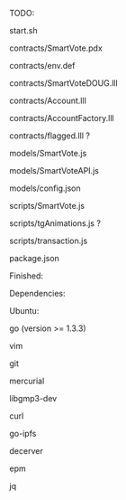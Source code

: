 TODO: 

  start.sh
  
  contracts/SmartVote.pdx 
  
  contracts/env.def 
  
  contracts/SmartVoteDOUG.lll 
  
  contracts/Account.lll 
  
  contracts/AccountFactory.lll 
  
  contracts/flagged.lll ? 
  
  models/SmartVote.js
  
  models/SmartVoteAPI.js
  
  models/config.json
  
  scripts/SmartVote.js
  
  scripts/tgAnimations.js ?
  
  scripts/transaction.js
  
  package.json

Finished:

Dependencies:

Ubuntu:

  go (version >= 1.3.3)
  
  vim
  
  git
  
  mercurial
  
  libgmp3-dev
  
  curl
  
  go-ipfs
  
  decerver
  
  epm
  
  jq
